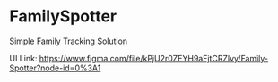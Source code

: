 # FamilySpotter
 Simple Family Tracking Solution

UI Link:
https://www.figma.com/file/kPjU2r0ZEYH9aFjtCRZlvy/Family-Spotter?node-id=0%3A1
